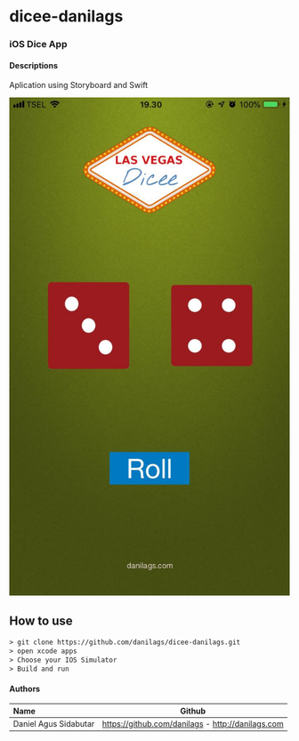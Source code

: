 # dicee-danilags

### iOS Dice App

#### Descriptions

Aplication using Storyboard and Swift

![Dice-app](dicee-apps-danilags.jpeg)

## How to use
```
> git clone https://github.com/danilags/dicee-danilags.git
> open xcode apps
> Choose your IOS Simulator
> Build and run 
```





#### Authors
|Name           |Github                          |
|:--------------|:------------------------------:|
|Daniel Agus Sidabutar       | https://github.com/danilags - http://danilags.com |